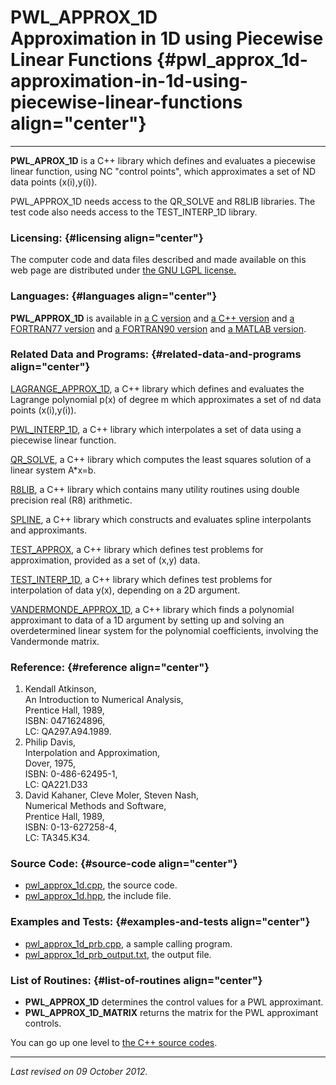 PWL\_APPROX\_1D\
Approximation in 1D using Piecewise Linear Functions {#pwl_approx_1d-approximation-in-1d-using-piecewise-linear-functions align="center"}
====================================================

------------------------------------------------------------------------

**PWL\_APROX\_1D** is a C++ library which defines and evaluates a
piecewise linear function, using NC "control points", which approximates
a set of ND data points (x(i),y(i)).

PWL\_APPROX\_1D needs access to the QR\_SOLVE and R8LIB libraries. The
test code also needs access to the TEST\_INTERP\_1D library.

### Licensing: {#licensing align="center"}

The computer code and data files described and made available on this
web page are distributed under [the GNU LGPL
license.](../../txt/gnu_lgpl.txt)

### Languages: {#languages align="center"}

**PWL\_APPROX\_1D** is available in [a C
version](../../c_src/pwl_approx_1d/pwl_approx_1d.html) and [a C++
version](../../cpp_src/pwl_approx_1d/pwl_approx_1d.html) and [a
FORTRAN77 version](../../f77_src/pwl_approx_1d/pwl_approx_1d.html) and
[a FORTRAN90 version](../../f_src/pwl_approx_1d/pwl_approx_1d.html) and
[a MATLAB version](../../m_src/pwl_approx_1d/pwl_approx_1d.html).

### Related Data and Programs: {#related-data-and-programs align="center"}

[LAGRANGE\_APPROX\_1D](../../cpp_src/lagrange_approx_1d/lagrange_approx_1d.html),
a C++ library which defines and evaluates the Lagrange polynomial p(x)
of degree m which approximates a set of nd data points (x(i),y(i)).

[PWL\_INTERP\_1D](../../cpp_src/pwl_interp_1d/pwl_interp_1d.html), a C++
library which interpolates a set of data using a piecewise linear
function.

[QR\_SOLVE](../../cpp_src/qr_solve/qr_solve.html), a C++ library which
computes the least squares solution of a linear system A\*x=b.

[R8LIB](../../cpp_src/r8lib/r8lib.html), a C++ library which contains
many utility routines using double precision real (R8) arithmetic.

[SPLINE](../../cpp_src/spline/spline.html), a C++ library which
constructs and evaluates spline interpolants and approximants.

[TEST\_APPROX](../../cpp_src/test_approx/test_approx.html), a C++
library which defines test problems for approximation, provided as a set
of (x,y) data.

[TEST\_INTERP\_1D](../../cpp_src/test_interp_1d/test_interp_1d.html), a
C++ library which defines test problems for interpolation of data y(x),
depending on a 2D argument.

[VANDERMONDE\_APPROX\_1D](../../cpp_src/vandermonde_approx_1d/vandermonde_approx_1d.html),
a C++ library which finds a polynomial approximant to data of a 1D
argument by setting up and solving an overdetermined linear system for
the polynomial coefficients, involving the Vandermonde matrix.

### Reference: {#reference align="center"}

1.  Kendall Atkinson,\
    An Introduction to Numerical Analysis,\
    Prentice Hall, 1989,\
    ISBN: 0471624896,\
    LC: QA297.A94.1989.
2.  Philip Davis,\
    Interpolation and Approximation,\
    Dover, 1975,\
    ISBN: 0-486-62495-1,\
    LC: QA221.D33
3.  David Kahaner, Cleve Moler, Steven Nash,\
    Numerical Methods and Software,\
    Prentice Hall, 1989,\
    ISBN: 0-13-627258-4,\
    LC: TA345.K34.

### Source Code: {#source-code align="center"}

-   [pwl\_approx\_1d.cpp](pwl_approx_1d.cpp), the source code.
-   [pwl\_approx\_1d.hpp](pwl_approx_1d.hpp), the include file.

### Examples and Tests: {#examples-and-tests align="center"}

-   [pwl\_approx\_1d\_prb.cpp](pwl_approx_1d_prb.cpp), a sample calling
    program.
-   [pwl\_approx\_1d\_prb\_output.txt](pwl_approx_1d_prb_output.txt),
    the output file.

### List of Routines: {#list-of-routines align="center"}

-   **PWL\_APPROX\_1D** determines the control values for a PWL
    approximant.
-   **PWL\_APPROX\_1D\_MATRIX** returns the matrix for the PWL
    approximant controls.

You can go up one level to [the C++ source codes](../cpp_src.html).

------------------------------------------------------------------------

*Last revised on 09 October 2012.*
